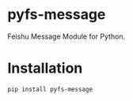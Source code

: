 # pyfs-message

Feishu Message Module for Python.

# Installation

```shell
pip install pyfs-message
```
